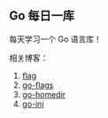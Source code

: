 ## Go 每日一库

每天学习一个 Go 语言库！

相关博客：

1. [flag](https://darjun.github.io/2020/01/10/godailylib/flag/)
2. [go-flags](https://darjun.github.io/2020/01/10/godailylib/go-flags/)
3. [go-homedir](https://darjun.github.io/2020/01/14/godailylib/go-homedir/)
4. [go-ini](https://darjun.github.io/2020/01/15/godailylib/go-ini/)